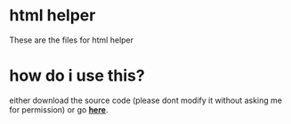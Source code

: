 # html helper
These are the files for html helper
# how do i use this?
either download the source code (please dont modify it without asking me for permission) or go **<ins>[here](https://html-helper.netlify.app/)</ins>**.
